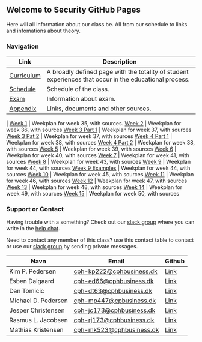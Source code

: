 ## Welcome to Security GitHub Pages

Here will all information about our class be. All from our schedule to links and infomations about theory. 

### Navigation

Link | Description
------------ | -------------
[Curriculum](./pages/curriculum.md) | A broadly defined page with the totality of student experiences that occur in the educational process.
[Schedule](./pages/schedule.md) | Schedule of the class.
[Exam](./pages/exam.md) | Information about exam.
[Appendix](./pages/appendix.md) | Links, documents and other sources.
 | 
[Week 1](./pages/week_01) | Weekplan for week 35, with sources.
[Week 2](./pages/week_02) | Weekplan for week 36, with sources
[Week 3 Part 1](./pages/week_03) | Weekplan for week 37, with sources
[Week 3 Pat 2](./pages/week_03-a10-contuined) | Weekplan for week 37, with sources
[Week 4 Part 1](./pages/week_04-A1-injection) | Weekplan for week 38, with sources
[Week 4 Part 2](./pages/week_04-A3-GDPR) | Weekplan for week 38, with sources
[Week 5](./pages/week_05-PenetrationTesting) | Weekplan for week 39, with sources
[Week 6](./pages/week_06-Networks-and-Security) | Weekplan for week 40, with sources
[Week 7](./pages/week_07-A6-A9) | Weekplan for week 41, with sources
[Week 8](./pages/week_08-SSH-SSL-Certificates-) | Weekplan for week 43, with sources
[Week 9](./pages/week_09) | Weekplan for week 44, with sources
[Week 9 Examples](./pages/week_09) | Weekplan for week 44, with sources
[Week 10](./pages/week_10-PW-DDOS-se) | Weekplan for week 45, with sources
[Week 11](./pages/week_11) | Weekplan for week 46, with sources
[Week 12](./pages/week_12) | Weekplan for week 47, with sources
[Week 13](./pages/week_13) | Weekplan for week 48, with sources
[Week 14](./pages/week_14) | Weekplan for week 49, with sources
[Week 15](./pages/week_15) | Weekplan for week 50, with sources

### Support or Contact

Having trouble with a something? Check out our [slack group](https://datamatiker-security.slack.com/) where you can write in the [help chat](https://app.slack.com/client/TMGKRJMJR/CM58R2AKD).

Need to contact any member of this class? use this contact table to contact or use our [slack group](https://datamatiker-security.slack.com/) by sending private messages.

Navn | Email | Github
------------ | ------------- | -------------
Kim P. Pedersen | cph-kp222@cphbusiness.dk | [Link](https://github.com/KimHotDK)
Esben Dalgaard | cph-ed66@cphbusiness.dk | [Link](https://github.com/Edunno)
Dan Tomicic | cph-dt63@cphbusiness.dk | [Link](https://github.com/godlikecpu)
Michael D. Pedersen | cph-mp447@cpbusiness.dk | [Link](https://github.com/mich561d)
Jesper Christensen | cph-jc173@cphbusiness.dk | [Link](https://github.com/jesper3005)
Rasmus L. Jacobsen | cph-rj173@cphbusiness.dk | [Link](https://github.com/RasmusLynge)
Mathias Kristensen | cph-mk523@cphbusiness.dk | [Link](https://github.com/mathiasbk1)

